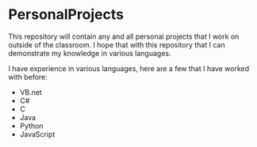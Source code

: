 # PersonalProjects
This repository will contain any and all personal projects that I work on outside of the classroom. I hope that with this repository that I can demonstrate my knowledge in various languages.

I have experience in various languages, here are a few that I have worked with before:
- VB.net
- C#
- C
- Java
- Python
- JavaScript

